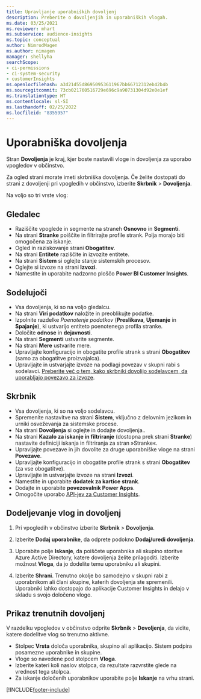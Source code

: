 ```yaml
---
title: Upravljanje uporabniških dovoljenj
description: Preberite o dovoljenjih in uporabniških vlogah.
ms.date: 03/25/2021
ms.reviewer: mhart
ms.subservice: audience-insights
ms.topic: conceptual
author: NimrodMagen
ms.author: nimagen
manager: shellyha
searchScope:
- ci-permissions
- ci-system-security
- customerInsights
ms.openlocfilehash: a3d21d55d86950953611967bb66712312eb42b4b
ms.sourcegitcommit: 73cb021760516729e696c9a90731304d92e0e1ef
ms.translationtype: HT
ms.contentlocale: sl-SI
ms.lasthandoff: 02/25/2022
ms.locfileid: "8355957"
---
```

# <a name="user-permissions"></a>Uporabniška dovoljenja

Stran **Dovoljenja** je kraj, kjer boste nastavili vloge in dovoljenja za uporabo vpogledov v občinstvo.

Za ogled strani morate imeti skrbniška dovoljenja. Če želite dostopati do strani z dovoljenji pri vpogledih v občinstvo, izberite **Skrbnik** > **Dovoljenja**.

Na voljo so tri vrste vlog:

## <a name="viewer"></a>Gledalec

- Raziščite vpoglede in segmente na straneh **Osnovno** in **Segmenti**.
- Na strani **Stranke** poiščite in filtrirajte profile strank. Polja morajo biti omogočena za iskanje.
- Ogled in raziskovanje strani **Obogatitev**.
- Na strani **Entitete** raziščite in izvozite entitete.
- Na strani **Sistem** si oglejte stanje sistemskih procesov.
- Oglejte si izvoze na strani **Izvozi**.
- Namestite in uporabite nadzorno ploščo **Power BI Customer Insights**.

## <a name="contributor"></a>Sodelujoči

- Vsa dovoljenja, ki so na voljo gledalcu.
- Na strani **Viri podatkov** naložite in preoblikujte podatke.
- Izpolnite razdelke *Poenotenje podatkov* (**Preslikava**, **Ujemanje** in **Spajanje**), ki ustvarijo entiteto poenotenega profila stranke.
- Določite **odnose** in **dejavnosti**.
- Na strani **Segmenti** ustvarite segmente.
- Na strani **Mere** ustvarite mere.
- Upravljajte konfiguracijo in obogatite profile strank s strani **Obogatitev** (samo za obogatitve proizvajalca).
- Upravljajte in ustvarjajte izvoze na podlagi povezav v skupni rabi s sodelavci. [Preberite več o tem, kako skrbniki dovolijo sodelavcem, da uporabljajo povezavo za izvoze](connections.md#allow-contributors-to-use-a-connection-for-exports).

## <a name="administrator"></a>Skrbnik

- Vsa dovoljenja, ki so na voljo sodelavcu.
- Spremenite nastavitve na strani **Sistem**, vključno z delovnim jezikom in urniki osveževanja za sistemske procese.
- Na strani **Dovoljenja** si oglejte in dodajte dovoljenja..
- Na strani **Kazalo za iskanje in filtriranje** (dostopna prek strani **Stranke**) nastavite definiciji iskanja in filtriranja za stran »Stranke«.
- Upravljajte povezave in jih dovolite za druge uporabniške vloge na strani **Povezave**.
- Upravljajte konfiguracijo in obogatite profile strank s strani **Obogatitev** (za vse obogatitve).
- Upravljajte in ustvarjajte izvoze na strani **Izvozi**.
- Namestite in uporabite **dodatek za kartice strank**.
- Dodajte in uporabite **povezovalnik Power Apps**.
- Omogočite uporabo [API-jev za Customer Insights](apis.md).

## <a name="assign-roles-and-permissions"></a>Dodeljevanje vlog in dovoljenj

1. Pri vpogledih v občinstvo izberite **Skrbnik** > **Dovoljenja**.

1. Izberite **Dodaj uporabnike**, da odprete podokno **Dodaj/uredi dovoljenja**.

1. Uporabite polje **Iskanje**, da poiščete uporabnika ali skupino storitve Azure Active Directory, katere dovoljenja želite prilagoditi. Izberite možnost **Vloga**, da jo dodelite temu uporabniku ali skupini.

1. Izberite **Shrani**. Trenutno okolje bo samodejno v skupni rabi z uporabnikom ali člani skupine, katerih dovoljenja ste spremenili. Uporabniki lahko dostopajo do aplikacije Customer Insights in delajo v skladu s svojo določeno vlogo.

## <a name="view-current-permissions"></a>Prikaz trenutnih dovoljenj

V razdelku vpogledov v občinstvo odprite **Skrbnik** > **Dovoljenja**, da vidite, katere dodelitve vlog so trenutno aktivne.

- Stolpec **Vrsta** določa uporabnika, skupino ali aplikacijo. Sistem podpira posamezne uporabnike in skupine.
- Vloge so navedene pod stolpcem **Vloga**.
- Izberite kateri koli naslov stolpca, da rezultate razvrstite glede na vrednost tega stolpca.
- Za iskanje določenih uporabnikov uporabite polje **Iskanje** na vrhu strani.


[!INCLUDE[footer-include](../includes/footer-banner.md)]
